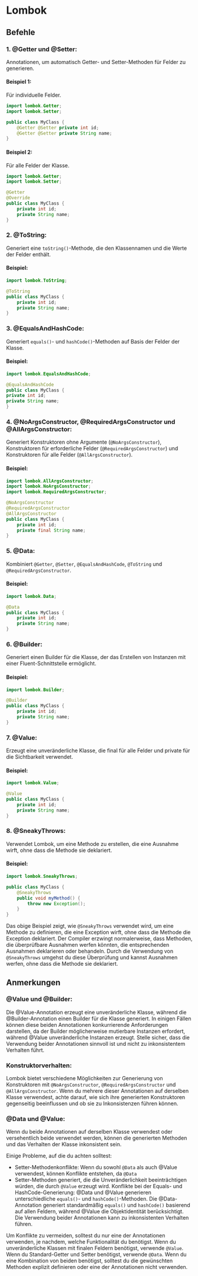 # Lombok
## Befehle
### 1. @Getter und @Setter:
Annotationen, um automatisch Getter- und Setter-Methoden für Felder zu generieren.
#### Beispiel 1:
Für individuelle Felder.
```java
import lombok.Getter;
import lombok.Setter;

public class MyClass {
    @Getter @Setter private int id;
    @Getter @Setter private String name;
}
```
#### Beispiel 2:
Für alle Felder der Klasse.
```java
import lombok.Getter;
import lombok.Setter;

@Getter
@Override
public class MyClass {
    private int id;
    private String name;
}
```
### 2. @ToString:
Generiert eine `toString()`-Methode, die den Klassennamen und die Werte der Felder enthält.
#### Beispiel:
```java
import lombok.ToString;

@ToString
public class MyClass {
    private int id;
    private String name;
}
```
### 3. @EqualsAndHashCode:
Generiert `equals()`- und `hashCode()`-Methoden auf Basis der Felder der Klasse.
#### Beispiel:
```java
import lombok.EqualsAndHashCode;

@EqualsAndHashCode
public class MyClass {
private int id;
private String name;
}
```
### 4. @NoArgsConstructor, @RequiredArgsConstructor und @AllArgsConstructor:
Generiert Konstruktoren ohne Argumente (`@NoArgsConstructor`), Konstruktoren für erforderliche Felder (`@RequiredArgsConstructor`) und Konstruktoren für alle Felder (`@AllArgsConstructor`).
#### Beispiel:
```java
import lombok.AllArgsConstructor;
import lombok.NoArgsConstructor;
import lombok.RequiredArgsConstructor;

@NoArgsConstructor
@RequiredArgsConstructor
@AllArgsConstructor
public class MyClass {
    private int id;
    private final String name;
}
```
### 5. @Data:
Kombiniert `@Getter`, `@Setter`, `@EqualsAndHashCode`, `@ToString` und `@RequiredArgsConstructor`.
#### Beispiel:
```java
import lombok.Data;

@Data
public class MyClass {
    private int id;
    private String name;
}
```
### 6. @Builder:
Generiert einen Builder für die Klasse, der das Erstellen von Instanzen mit einer Fluent-Schnittstelle ermöglicht.
#### Beispiel:
```java
import lombok.Builder;

@Builder
public class MyClass {
    private int id;
    private String name;
}
```
### 7. @Value:
Erzeugt eine unveränderliche Klasse, die final für alle Felder und private für die Sichtbarkeit verwendet.
#### Beispiel:
```java
import lombok.Value;

@Value
public class MyClass {
    private int id;
    private String name;
}
```
### 8. @SneakyThrows:
Verwendet Lombok, um eine Methode zu erstellen, die eine Ausnahme wirft, ohne dass die Methode sie deklariert.
#### Beispiel:
```java
import lombok.SneakyThrows;

public class MyClass {
    @SneakyThrows
    public void myMethod() {
        throw new Exception();
    }
}
```
Das obige Beispiel zeigt, wie `@SneakyThrows` verwendet wird, um eine Methode zu definieren, die eine Exception wirft, 
ohne dass die Methode die Exception deklariert. Der Compiler erzwingt normalerweise, dass Methoden, die überprüfbare 
Ausnahmen werfen könnten, die entsprechenden Ausnahmen deklarieren oder behandeln. Durch die Verwendung von
`@SneakyThrows` umgehst du diese Überprüfung und kannst Ausnahmen werfen, ohne dass die Methode sie deklariert.
## Anmerkungen
### @Value und @Builder: 
Die @Value-Annotation erzeugt eine unveränderliche Klasse, während die @Builder-Annotation einen Builder für die 
Klasse generiert. In einigen Fällen können diese beiden Annotationen konkurrierende Anforderungen darstellen, da 
der Builder möglicherweise mutierbare Instanzen erfordert, während @Value unveränderliche Instanzen erzeugt. 
Stelle sicher, dass die Verwendung beider Annotationen sinnvoll ist und nicht zu inkonsistentem Verhalten führt.

### Konstruktorverhalten: 
Lombok bietet verschiedene Möglichkeiten zur Generierung von Konstruktoren mit `@NoArgsConstructor`, 
`@RequiredArgsConstructor` und `@AllArgsConstructor`. Wenn du mehrere dieser Annotationen auf derselben Klasse 
verwendest, achte darauf, wie sich ihre generierten Konstruktoren gegenseitig beeinflussen und ob sie zu 
Inkonsistenzen führen können.

### @Data und @Value:
Wenn du beide Annotationen auf derselben Klasse verwendest oder versehentlich beide verwendet werden, können die 
generierten Methoden und das Verhalten der Klasse inkonsistent sein.

Einige Probleme, auf die du achten solltest:

* Setter-Methodenkonflikte: Wenn du sowohl `@Data` als auch @Value verwendest, können Konflikte entstehen, da `@Data` 
* Setter-Methoden generiert, die die Unveränderlichkeit beeinträchtigen würden, die durch `@Value` erzeugt wird.
Konflikte bei der Equals- und HashCode-Generierung: @Data und @Value generieren unterschiedliche `equals()`- und
`hashCode()`-Methoden. Die @Data-Annotation generiert standardmäßig `equals()` und `hashCode()` basierend auf 
allen Feldern, während @Value die Objektidentität berücksichtigt. Die Verwendung beider Annotationen kann zu 
inkonsistenten Verhalten führen.

Um Konflikte zu vermeiden, solltest du nur eine der Annotationen verwenden, je nachdem, welche Funktionalität du 
benötigst. Wenn du unveränderliche Klassen mit finalen Feldern benötigst, verwende `@Value`. Wenn du Standard-Getter 
und Setter benötigst, verwende `@Data`. Wenn du eine Kombination von beiden benötigst, solltest du die gewünschten 
Methoden explizit definieren oder eine der Annotationen nicht verwenden.